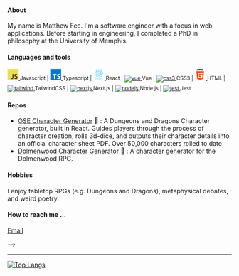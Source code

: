 #### About

My name is Matthew Fee. I'm a software engineer with a focus in web applications. Before starting in engineering, I completed a PhD in philosophy at the University of Memphis.

#### Languages and tools

<sub align="left">
  <a
    href="https://developer.mozilla.org/en-US/docs/Web/JavaScript"
    target="_blank"
    rel="noreferrer"
  >
    <img
      src="https://raw.githubusercontent.com/devicons/devicon/master/icons/javascript/javascript-original.svg"
      alt="javascript"
      width="25"
      height="25"
    />
  </a>
 Javascript | 
  <a href="https://www.typescriptlang.org/" target="_blank" rel="noreferrer">
    <img
      src="https://raw.githubusercontent.com/devicons/devicon/master/icons/typescript/typescript-original.svg"
      alt="typescript"
      width="25"
      height="25"
    />
  </a>
Typescript |
<a href="https://reactjs.org/" target="_blank" rel="noreferrer">
    <img
      src="https://raw.githubusercontent.com/devicons/devicon/master/icons/react/react-original-wordmark.svg"
      alt="react"
      width="25"
      height="25"
    />
</a>
React |
<a href="https://vuejs.org/" target="_blank" rel="noreferrer">
    <img
      src="https://upload.wikimedia.org/wikipedia/commons/thumb/9/95/Vue.js_Logo_2.svg/1184px-Vue.js_Logo_2.svg.png"
      alt="vue"
      width="25"
      height="25"
    />
</a>
Vue |
<a href="https://css-tricks.com/" target="_blank" rel="noreferrer">
    <img
      src="https://upload.wikimedia.org/wikipedia/commons/d/d5/CSS3_logo_and_wordmark.svg"
      alt="css3"
      width="25"
      height="25"
    />
</a>
CSS3 |
  <a href="https://www.w3.org/html/" target="_blank" rel="noreferrer">
    <img
      src="https://raw.githubusercontent.com/devicons/devicon/master/icons/html5/html5-original-wordmark.svg"
      alt="html5"
      width="25"
      height="25"
    />
  </a>
HTML |
<br>
  <a href="https://tailwindcss.com/" target="_blank" rel="noreferrer">
    <img
      src="https://upload.wikimedia.org/wikipedia/commons/thumb/d/d5/Tailwind_CSS_Logo.svg/2048px-Tailwind_CSS_Logo.svg.png"
      alt="tailwind"
      width="25"
      height="25"
    />
  </a>
  TailwindCSS |
  <a href="https://nextjs.org/" target="_blank" rel="noreferrer">
    <img
      src="https://d2nir1j4sou8ez.cloudfront.net/wp-content/uploads/2021/12/nextjs-boilerplate-logo.png"
      alt="nextjs"
      width="25"
      height="25"
    />
  </a>
  Next.js |
  <a href="https://nodejs.org" target="_blank" rel="noreferrer">
    <img
      src="https://upload.wikimedia.org/wikipedia/commons/thumb/d/d9/Node.js_logo.svg/1180px-Node.js_logo.svg.png?20170401104355"
      alt="nodejs"
      width="25"
      height="25"
    />
  </a>
    Node.js |
    
   <a href="https://jestjs.io/" target="_blank" rel="noreferrer">
    <img
      src="https://iconape.com/wp-content/png_logo_vector/jest-logo.png"
      alt="jest"
      width="25"
      height="25"
    />
  </a>
  Jest
</sub>

#### Repos

- [OSE Character Generator](https://github.com/matthewfee/OSECharacterGenerator) 🐉 : A Dungeons and Dragons Character generator, built in React. Guides players through the process of character creation, rolls 3d-dice, and outputs their character details into an official character sheet PDF. Over 50,000 characters rolled to date
- [Dolmenwood Character Generator](https://www.dolmenwood.necroticgnome.com/characters/) 🐢 : A character generator for the Dolmenwood RPG.

#### Hobbies

I enjoy tabletop RPGs (e.g. Dungeons and Dragons), metaphysical debates, and weird poetry.

#### How to reach me ...

<a href="mailto:matthewefee@gmail.com">Email</a>

-->

----

[![Top Langs](https://github-readme-stats.vercel.app/api/top-langs/?username=matthewfee&theme=tokyonight&hide=html,css&layout=compact)](https://github.com/anuraghazra/github-readme-stats)

